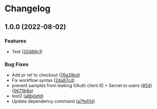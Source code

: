 # Changelog

## 1.0.0 (2022-08-02)


### Features

* Test ([20466c1](https://github.com/sqrrrl/apps-script-oauth1/commit/20466c10ad2a97bfca1ae2838c7c4965ce093002))


### Bug Fixes

* Add pr ref to checkout ([76a39bd](https://github.com/sqrrrl/apps-script-oauth1/commit/76a39bd493d3620bb768c1de629dd082ae1f7905))
* Fix workflow syntax ([24a87cd](https://github.com/sqrrrl/apps-script-oauth1/commit/24a87cde5636cffeaa1911ce743543bed16dbdb9))
* prevent samples from leaking OAuth client ID + Secret to users ([#54](https://github.com/sqrrrl/apps-script-oauth1/issues/54)) ([0673b8a](https://github.com/sqrrrl/apps-script-oauth1/commit/0673b8ac33f03dfc80c6a09f73be20a26f797e42))
* test2 ([a8b0efd](https://github.com/sqrrrl/apps-script-oauth1/commit/a8b0efd5155f2f73e27dcb75f9953c3100835f80))
* Update dependency command ([a7fe61d](https://github.com/sqrrrl/apps-script-oauth1/commit/a7fe61d6cdbdc65b5bf61a29e9b5982334c5f275))

